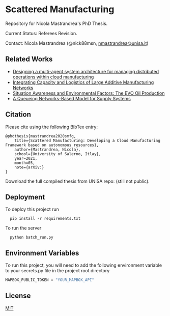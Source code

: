 # Scattered Manufacturing

Repository for Nicola Mastrandrea's PhD Thesis.

Current Status: Referees Revision.

Contact: Nicola Mastrandrea (@nick88msn, nmastrandrea@unisa.it)

## Related Works
- [Designing a multi-agent system architecture for managing distributed operations within cloud manufacturing](https://link.springer.com/article/10.1007/s12065-020-00390-z)
- [Integrating Capacity and Logistics of Large Additive Manufacturing Networks](https://www.sciencedirect.com/science/article/pii/S2351978920303772)
- [Situation Awareness and Environmental Factors: The EVO Oil Production](https://link.springer.com/chapter/10.1007/978-3-030-00473-6_23)
- [A Queueing Networks-Based Model for Supply Systems](https://link.springer.com/chapter/10.1007/978-3-319-67308-0_38)

## Citation
Please cite using the following BibTex entry:

```
@phdthesis{mastrandrea2020smfg,
    title={Scattered Manufacturing: Developing a Cloud Manufacturing Framework based on autonomous resources},
    author={Mastrandrea, Nicola},
    school={University of Salerno, Itlay},
    year=2021,
    month=05,
    note={arXiv:}
}
```

Download the full compiled thesis from UNISA repo: (still not public).

## Deployment

To deploy this project run

```shell
  pip install -r requirements.txt
```

To run the server

```shell
  python batch_run.py
```
  
## Environment Variables

To run this project, you will need to add the following environment variable to your secrets.py file in the project root directory

```python
MAPBOX_PUBLIC_TOKEN = "YOUR_MAPBOX_API"
```
  
## License

[MIT](https://choosealicense.com/licenses/mit/)
